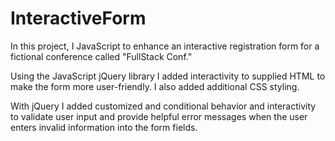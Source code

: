 # InteractiveForm
In this project, I JavaScript to enhance an interactive registration form for a fictional conference called "FullStack Conf."

Using the JavaScript jQuery library I added interactivity to supplied HTML to make the form more user-friendly. I also added additional CSS styling.

With jQuery I added customized and conditional behavior and interactivity to validate user input and provide helpful error messages when the user enters invalid information into the form fields.

